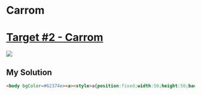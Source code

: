 # Carrom
#  [Target #2 - Carrom](https://cssbattle.dev/play/2)

![](https://cssbattle.dev/targets/2.png)


## My Solution
```HTML
<body bgColor=#62374e><a><style>a{position:fixed;width:50;height:50;background:#fdc57b;top:50;left:50;box-shadow: 0 150px 0 #fdc57b;-webkit-box-reflect:right 200px
```

[comment]: <> (## Optimized Solution)

[comment]: <> (```HTML)

[comment]: <> (<style>*{margin:75 50;background:radial-gradient&#40;circle,#eeB850 25px,0,#243D83 75px,0,transparent 125px,#243D83 125px&#41;no-repeat#6592CF}</style>)

[comment]: <> (```)

[comment]: <> (## Concept)

[comment]: <> (- Background)

[comment]: <> (- Radial-gradient)
